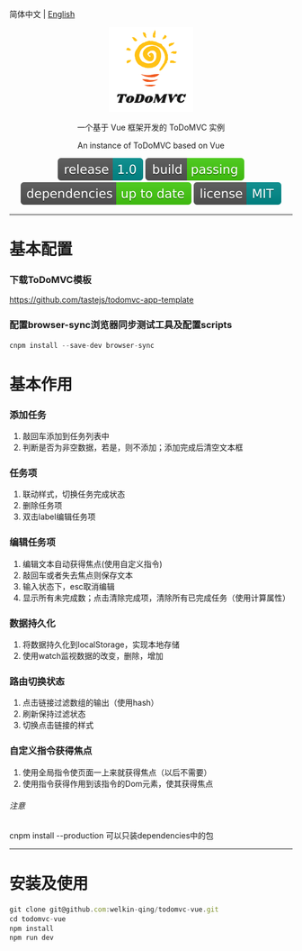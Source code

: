 简体中文 | [English](./README.zh-English.md) 

<div align="center">

![](https://github.com/welkin-qing/todomvc-vue/blob/master/img/mylogo.png)

一个基于 Vue 框架开发的 ToDoMVC 实例

An instance of ToDoMVC based on Vue

![](https://github.com/welkin-qing/todomvc-vue/blob/master/img/release-1.0-darkcyan.svg)
![](https://github.com/welkin-qing/todomvc-vue/blob/master/img/build-passing-brightgreen.svg)
![](https://github.com/welkin-qing/todomvc-vue/blob/master/img/dependencies-up%20to%20date-brightgreen.svg)
![](https://github.com/welkin-qing/todomvc-vue/blob/master/img/license-MIT-darkcyan.svg)

</div>

-----

# 基本配置
### 下载ToDoMVC模板
https://github.com/tastejs/todomvc-app-template
### 配置browser-sync浏览器同步测试工具及配置scripts

```js
cnpm install --save-dev browser-sync
```
# 基本作用
###  添加任务
1. 敲回车添加到任务列表中
2. 判断是否为非空数据，若是，则不添加；添加完成后清空文本框

### 任务项
1. 联动样式，切换任务完成状态
2. 删除任务项
3. 双击label编辑任务项

### 编辑任务项
1. 编辑文本自动获得焦点(使用自定义指令)
2. 敲回车或者失去焦点则保存文本
3. 输入状态下，esc取消编辑
4. 显示所有未完成数；点击清除完成项，清除所有已完成任务（使用计算属性）

### 数据持久化
1. 将数据持久化到localStorage，实现本地存储
2. 使用watch监视数据的改变，删除，增加

### 路由切换状态
1. 点击链接过滤数组的输出（使用hash）
2. 刷新保持过滤状态
3. 切换点击链接的样式

### 自定义指令获得焦点
1. 使用全局指令使页面一上来就获得焦点（以后不需要）
2. 使用指令获得作用到该指令的Dom元素，使其获得焦点

###### 注意
cnpm install --production 可以只装dependencies中的包

-----

# 安装及使用
```js
git clone git@github.com:welkin-qing/todomvc-vue.git
cd todomvc-vue
npm install
npm run dev
```